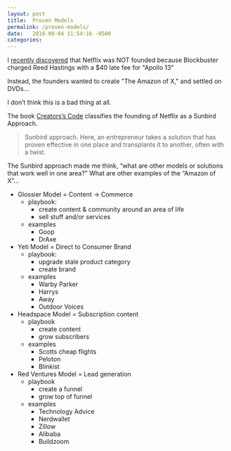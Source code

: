 ```yaml
---
layout: post
title:  Proven Models
permalink: /proven-models/
date:   2018-08-04 11:54:16 -0500
categories:
---
```


I [recently discovered](https://twitter.com/jhoff/status/1024103136536014853) that Netflix was NOT founded because Blockbuster charged Reed Hastings with a $40 late fee for "Apollo 13"

Instead, the founders wanted to create "The Amazon of X," and settled on DVDs...

I don’t think this is a bad thing at all.

The book [Creators’s Code](https://www.amazon.com/Creators-Code-Essential-Extraordinary-Entrepreneurs/dp/1451666071) classifies the founding of Netflix as a Sunbird Approach.

> Sunbird approach. Here, an entrepreneur takes a solution that has proven effective in one place and transplants it to another, often with a twist.

The Sunbird approach made me think, “what are other models or solutions that work well in one area?” What are other examples of the “Amazon of X”…

* Glossier Model = Content -> Commerce
	* playbook:
		* create content & community around an area of life
		* sell stuff and/or services
	* examples
		* Goop
		* DrAxe
* Yeti Model = Direct to Consumer Brand
	* playbook:
		* upgrade stale product category
		* create brand
	* examples
		* Warby Parker
		* Harrys
		* Away
		* Outdoor Voices
* Headspace Model = Subscription content
	* playbook
		* create content
		* grow subscribers
	* examples
		* Scotts cheap flights
		* Peloton
		* Blinkist
* Red Ventures Model = Lead generation
	* playbook
		* create a funnel
		* grow top of funnel
	* examples
		* Technology Advice
		* Nerdwallet
		* Zillow
		* Alibaba
		* Buildzoom
